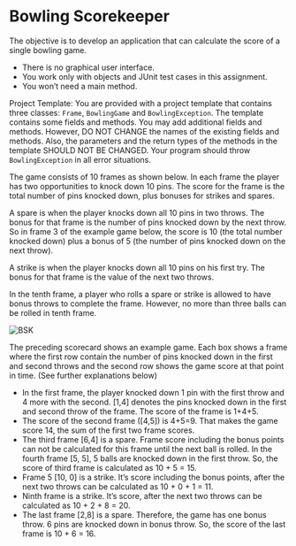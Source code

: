 Bowling Scorekeeper
===
The objective is to develop an application that can calculate the score of a single bowling game.
- There is no graphical user interface.  
- You work only with objects and JUnit test cases in this assignment. 
- You won’t need a main method.

Project Template:
You are provided with a project template that contains three classes: `Frame`, `BowlingGame` and `BowlingException`. The template contains some fields and methods. You may add additional fields and methods. However, DO NOT CHANGE the names of the existing fields and methods. Also, the parameters and the return types of the methods in the template SHOULD NOT BE CHANGED. 
Your program should throw `BowlingException` in all error situations. 

The game consists of 10 frames as shown below. In each frame the player has two opportunities to knock down 10 pins. The score for the frame is the total number of pins knocked down, plus bonuses for strikes and spares.

A spare is when the player knocks down all 10 pins in two throws. The bonus for that frame is the number of pins knocked down by the next throw. So in frame 3 of the example game below, the score is 10 (the total number knocked down) plus a bonus of 5 (the number of pins knocked down on the next throw).

A strike is when the player knocks down all 10 pins on his first try. The bonus for that frame is the value of the next two throws. 

In the tenth frame, a player who rolls a spare or strike is allowed to have bonus throws to complete the frame. However, no more than three balls can be rolled in tenth frame.

![BSK](http://snappyimages.nextwavesrl.netdna-cdn.com/img/fc6a24b4e90cd51040712116c3e87f4e.png)

The preceding scorecard shows an example game. Each box shows a frame where the first row contain the number of pins knocked down in the first and second throws and the second row shows the game score at that point in time. (See further explanations below) 
-	In the first frame, the player knocked down 1 pin with the first throw and 4 more with the second. [1,4] denotes the pins knocked down in the first and second throw of the frame. The score of the frame is 1+4+5.
-	The score of the second frame ([4,5]) is 4+5=9. That makes the game score 14, the sum of the first two frame scores.
-	The third frame [6,4] is a spare. Frame score including the bonus points can not be calculated for this frame until the next ball is rolled. In the fourth frame [5, 5], 5 balls are knocked down in the first throw. So, the score of third frame is calculated as 10 + 5 = 15. 
-	Frame 5 [10, 0] is a strike. It’s score including the bonus points, after the next two throws can be calculated as 10 + 0 + 1 = 11.
-	Ninth frame is a strike. It’s score, after the next two throws can be calculated as 10 + 2 + 8 = 20.
-	The last frame [2,8] is a spare. Therefore, the game has one bonus throw. 6 pins are knocked down in bonus throw. So, the score of the last frame is 10 + 6 = 16.

